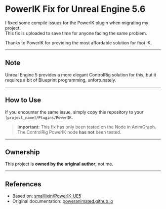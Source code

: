 # PowerIK Fix for Unreal Engine 5.6

I fixed some compile issues for the PowerIK plugin when migrating my project.  
This fix is uploaded to save time for anyone facing the same problem.

Thanks to PowerIK for providing the most affordable solution for foot IK.

---

## Note  
Unreal Engine 5 provides a more elegant ControlRig solution for this, but it requires a bit of Blueprint programming, unfortunately.

---

## How to Use  
If you encounter the same issue, simply copy this repository to your `[project_name]/Plugins/PowerIK`.

> **Important:** This fix has only been tested on the Node in AnimGraph.  
> The ControlRig PowerIK node **has not** been tested.

---

## Ownership  
This project is **owned by the original author**, not me.

---

## References  
- Based on: [smalllixin/PowerIK-UE5](https://github.com/smalllixin/PowerIK-UE5?tab=readme-ov-file#readme-first)  
- Original documentation: [poweranimated.github.io](https://poweranimated.github.io/)
